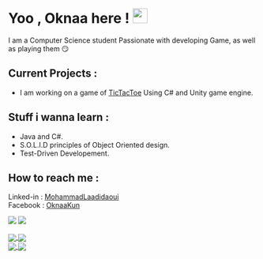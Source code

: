 # Yoo , Oknaa here ! <img src="https://raw.githubusercontent.com/MartinHeinz/MartinHeinz/master/wave.gif" width="30px">

I am a Computer Science student Passionate with developing Game, as well as playing them 😏

## Current Projects : 
 - I am working on a game of [TicTacToe](https://github.com/Joknaa/TicTacToe) Using C# and Unity game engine.

## Stuff i wanna learn : 
- Java and C#.
- S.O.L.I.D principles of Object Oriented design.
- Test-Driven Developement.

## How to reach me :
Linked-in : [MohammadLaadidaoui](https://www.linkedin.com/in/mohammadlaadidaoui/) <br>
Facebook : [OknaaKun](https://www.facebook.com/OknaaKun/)

![](https://img.shields.io/badge/IDE-IntellijIDEA-informational?style=flat&logo=<LOGO_NAME>&logoColor=white&color=critical)
![](https://img.shields.io/badge/GameEngine-Unity-informational?style=flat&logo=/Images/unity.svg&logoColor=white&color=lightgrey)
<br>

<a href="https://github.com/joknaa">
  <img align="center" src="https://github-readme-stats.vercel.app/api/top-langs/?username=joknaa&hide=ShaderLab,hlsl&theme=material-palenight" />
</a>
<a href="https://github.com/joknaa">
  <img align="center" src="https://github-readme-stats.vercel.app/api?username=joknaa&show_icons=true&theme=material-palenight" />
</a>
<br>
<a href="https://github.com/Joknaa/TicTacToe">
  <img align="center" src="https://github-readme-stats.vercel.app/api/pin/?username=joknaa&repo=tictactoe&theme=material-palenight&discreption=" />
</a>
<a href="https://github.com/Joknaa/GameProject_Ookun">
  <img align="center" src="https://github-readme-stats.vercel.app/api/pin/?username=joknaa&repo=GameProject_Ookun&theme=material-palenight&discreption=" />
</a>
